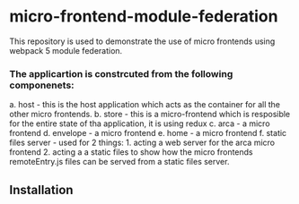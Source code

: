 # micro-frontend-module-federation
This repository is used to demonstrate the use of micro frontends using webpack 5 module federation. </br>
### The applicartion is constrcuted from the following componenets:
a. host - this is the host application which acts as the container for all the other micro frontends.
b. store - this is a micro-frontend which is resposible for the entire state of tha application, it is using redux
c. arca - a micro frontend
d. envelope - a micro frontend
e. home - a micro frontend
f. static files server - used for 2 things: 
	1. acting a web server for the arca micro frontend
	2. acting a a static files to show how the micro frontends remoteEntry.js files can be served from a static files server.
	


## Installation
